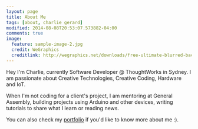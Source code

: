```yaml
---
layout: page
title: About Me
tags: [about, charlie gerard]
modified: 2014-08-08T20:53:07.573882-04:00
comments: true
image:
  feature: sample-image-2.jpg
  credit: WeGraphics
  creditlink: http://wegraphics.net/downloads/free-ultimate-blurred-background-pack/
---
```


Hey I'm Charlie, currently Software Developer @ ThoughtWorks in Sydney.
I am passionate about Creative Technologies, Creative Coding, Hardware and IoT.

When I'm not coding for a client's project, I am mentoring at General Assembly, building projects using Arduino and other devices, writing tutorials to share what I learn or reading news.

You can also check my <a href="http://charliegerard.github.io" target="blank">portfolio</a> if you'd like to know more about me :).
